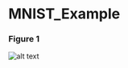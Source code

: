 # MNIST_Example

### Figure 1
![alt text](https://github.com/anurag-saraswat/MNIST_Example/blob/features/plot/mnist/plots/Figure_1.png)
